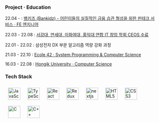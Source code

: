 ### Project · Education

22.04 - : [뱅키즈 (Bankidz) - 어린이들의 실질적인 금융 습관 형성을 위한 핀테크 서비스 · FE 엔지니어](https://github.com/bankidz)

22.03 - 22.08 : [서강대, 연세대, 이화여대, 홍익대 연합 IT 창업 학회 CEOS 수료](https://github.com/24siefil/ceos-frontend-study)

22.01 - 22.02 : 삼성전자 DX 부문 알고리즘 역량 강화 과정

21.03 - 22.10 : [Ecole 42 · System Programming & Computer Science](https://github.com/24siefil/ecole42-42cursus)

16.03 - 22.08 : [Hongik University · Computer Science](https://github.com/24siefil/computer-science)

### Tech Stack

<img style="margin: 10px" src="https://profilinator.rishav.dev/skills-assets/javascript-original.svg" alt="JavaScript" height="40" /> <img style="margin: 10px" src="https://profilinator.rishav.dev/skills-assets/typescript-original.svg" alt="TypeScript" height="40" /> <img style="margin: 10px" src="https://profilinator.rishav.dev/skills-assets/react-original-wordmark.svg" alt="React" height="40" /> <img style="margin: 10px" src="https://profilinator.rishav.dev/skills-assets/redux-original.svg" alt="Redux" height="40" /> <img style="margin: 10px" src="https://cdn.worldvectorlogo.com/logos/nextjs-2.svg" alt="nextjs" height="40"/> <img style="margin: 10px" src="https://profilinator.rishav.dev/skills-assets/html5-original-wordmark.svg" alt="HTML5" height="40" /> <img style="margin: 10px" src="https://profilinator.rishav.dev/skills-assets/css3-original-wordmark.svg" alt="CSS3" height="40" />  <img style="margin: 10px" src="https://profilinator.rishav.dev/skills-assets/c-original.svg" alt="C" height="40" />  <img style="margin: 10px" src="https://profilinator.rishav.dev/skills-assets/cplusplus-original.svg" alt="C++" height="40" /> 
